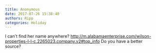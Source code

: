 ```yaml
---
title: Anonymous
date: 2017-07-26 15:38:40
authors: Ripp
categories: Holiday
---
```


 I can't find her name anywhere? http://m.alabamaenterprise.com/wilson-properties-l-l-c.2265023.company.v2#top_info Do you have a better source?